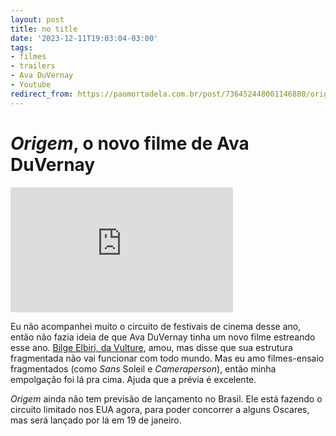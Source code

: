 ```yaml
---
layout: post
title: no title
date: '2023-12-11T19:03:04-03:00'
tags:
- filmes
- trailers
- Ava DuVernay
- Youtube
redirect_from: https://paomortadela.com.br/post/736452448001146880/origem-o-novo-filme-de-ava-duvernay
---
```

# _Origem_, o novo filme de Ava DuVernay

<iframe width="356" height="200" id="youtube_iframe" src="https://www.youtube.com/embed/ytUyrTQJp8M?feature=oembed&amp;enablejsapi=1&amp;origin=https://safe.txmblr.com&amp;wmode=opaque" frameborder="0" allow="accelerometer; autoplay; clipboard-write; encrypted-media; gyroscope; picture-in-picture; web-share" allowfullscreen title="ORIGIN - Official Teaser Trailer - Coming Soon"></iframe>

Eu não acompanhei muito o circuito de festivais de cinema desse ano, então não fazia ideia de que Ava DuVernay tinha um novo filme estreando esse ano. [Bilge Elbiri, da Vulture](https://www.vulture.com/article/ava-duvernay-origin-review-devastates-audience.html), amou, mas disse que sua estrutura fragmentada não vai funcionar com todo mundo. Mas eu amo filmes-ensaio fragmentados (como _Sans_ Soleil e _Cameraperson_), então minha empolgação foi lá pra cima. Ajuda que a prévia é excelente.

_Origem_ ainda não tem previsão de lançamento no Brasil. Ele está fazendo o circuito limitado nos EUA agora, para poder concorrer a alguns Oscares, mas será lançado por lá em 19 de janeiro.

